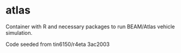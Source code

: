 # atlas

Container with R and necessary packages to run BEAM/Atlas vehicle simulation.

Code seeded from tin6150/r4eta 3ac2003
